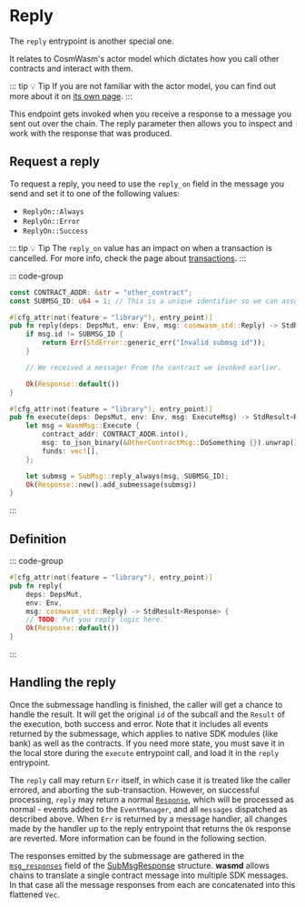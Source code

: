 [its own page]: ../architecture/actor-model
[transactions]: ../architecture/transactions

<ChapterLabel label="core"></ChapterLabel>

# Reply

The `reply` entrypoint is another special one.

It relates to CosmWasm's actor model which dictates how you call other contracts and interact with them.

::: tip :bulb: Tip
If you are not familiar with the actor model, you can find out more about it on [its own page].
:::

This endpoint gets invoked when you receive a response to a message you sent out over the chain.
The reply parameter then allows you to inspect and work with the response that was produced.

## Request a reply

To request a reply, you need to use the `reply_on` field in the message you send and set it to one
of the following values:

- `ReplyOn::Always`
- `ReplyOn::Error`
- `ReplyOn::Success`

::: tip :bulb: Tip
The `reply_on` value has an impact on when a transaction is cancelled.
For more info, check the page about [transactions].
:::

::: code-group

```Rust [contract.rs]
const CONTRACT_ADDR: &str = "other_contract";
const SUBMSG_ID: u64 = 1; // This is a unique identifier so we can associate a reply with a specific submessage. It can be any numeric value.

#[cfg_attr(not(feature = "library"), entry_point)]
pub fn reply(deps: DepsMut, env: Env, msg: cosmwasm_std::Reply) -> StdResult<Response> {
    if msg.id != SUBMSG_ID {
        return Err(StdError::generic_err("Invalid submsg id"));
    }

    // We received a message! From the contract we invoked earlier.

    Ok(Response::default())
}

#[cfg_attr(not(feature = "library"), entry_point)]
pub fn execute(deps: DepsMut, env: Env, msg: ExecuteMsg) -> StdResult<Response> {
    let msg = WasmMsg::Execute {
        contract_addr: CONTRACT_ADDR.into(),
        msg: to_json_binary(&OtherContractMsg::DoSomething {}).unwrap(),
        funds: vec![],
    };

    let submsg = SubMsg::reply_always(msg, SUBMSG_ID);
    Ok(Response::new().add_submessage(submsg))
}
```

:::

## Definition

::: code-group

```Rust [contract.rs]
#[cfg_attr(not(feature = "library"), entry_point)]
pub fn reply(
    deps: DepsMut, 
    env: Env, 
    msg: cosmwasm_std::Reply) -> StdResult<Response> {
    // TODO: Put you reply logic here.
    Ok(Response::default())
}
```

:::

## Handling the reply

Once the submessage handling is finished, the caller will get a chance to handle the result.
It will get the original `id` of the subcall and the `Result` of the execution, both success and error.
Note that it includes all events returned by the submessage, which applies to native SDK modules
(like bank) as well as the contracts. If you need more state, you must save it in the local store during
the `execute` entrypoint call, and load it in the `reply` entrypoint.

The `reply` call may return `Err` itself, in which case it is treated like the caller errored,
and aborting the sub-transaction. However, on successful processing, `reply` may return a normal
[`Response`](https://docs.rs/cosmwasm-std/latest/cosmwasm_std/struct.Response.html), which will be
processed as normal - events added to the `EventManager`, and all `messages` dispatched as described above.
When `Err` is returned by a message handler, all changes made by the handler up to the reply
entrypoint that returns the `Ok` response are reverted. More information can be found in the following section.

The responses emitted by the submessage are gathered in the
[`msg_responses`](https://docs.rs/cosmwasm-std/latest/cosmwasm_std/struct.SubMsgResponse.html#structfield.msg_responses)
field of the [SubMsgResponse](https://docs.rs/cosmwasm-std/latest/cosmwasm_std/struct.SubMsgResponse.html) structure.
**wasmd** allows chains to translate a single contract message into multiple SDK messages.
In that case all the message responses from each are concatenated into this flattened `Vec`.
